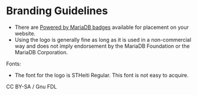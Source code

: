 
# Branding Guidelines

* There are [Powered by MariaDB badges](https://mariadb.org/about/logos/) available for placement on your website.
* Using the logo is generally fine as long as it is used in a non-commercial way and does not imply endorsement by the MariaDB Foundation or the MariaDB Corporation.


Fonts:


* The font for the logo is STHeiti Regular. This font is not easy to acquire.


CC BY-SA / Gnu FDL

